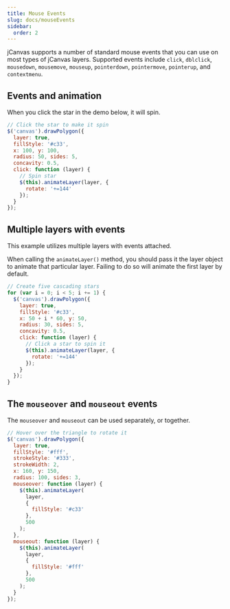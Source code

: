 ```yaml
---
title: Mouse Events
slug: docs/mouseEvents
sidebar:
  order: 2
---
```


jCanvas supports a number of standard mouse events that you can use on most types of jCanvas layers. Supported events include `click`, `dblclick`, `mousedown`, `mousemove`, `mouseup`, `pointerdown`, `pointermove`, `pointerup`, and `contextmenu`.

## Events and animation

When you click the star in the demo below, it will spin.

```js
// Click the star to make it spin
$('canvas').drawPolygon({
  layer: true,
  fillStyle: '#c33',
  x: 100, y: 100,
  radius: 50, sides: 5,
  concavity: 0.5,
  click: function (layer) {
    // Spin star
    $(this).animateLayer(layer, {
      rotate: '+=144'
    });
  }
});
```

## Multiple layers with events

This example utilizes multiple layers with events attached.

When calling the `animateLayer()` method, you should pass it the layer object to animate that particular layer. Failing to do so will animate the first layer by default.

```js
// Create five cascading stars
for (var i = 0; i < 5; i += 1) {
  $('canvas').drawPolygon({
    layer: true,
    fillStyle: '#c33',
    x: 50 + i * 60, y: 50,
    radius: 30, sides: 5,
    concavity: 0.5,
    click: function (layer) {
      // Click a star to spin it
      $(this).animateLayer(layer, {
        rotate: '+=144'
      });
    }
  });
}
```

## The `mouseover` and `mouseout` events

The `mouseover` and `mouseout` can be used separately, or together.

```js
// Hover over the triangle to rotate it
$('canvas').drawPolygon({
  layer: true,
  fillStyle: '#fff',
  strokeStyle: '#333',
  strokeWidth: 2,
  x: 160, y: 150,
  radius: 100, sides: 3,
  mouseover: function (layer) {
    $(this).animateLayer(
      layer,
      {
        fillStyle: '#c33'
      },
      500
    );
  },
  mouseout: function (layer) {
    $(this).animateLayer(
      layer,
      {
        fillStyle: '#fff'
      },
      500
    );
  }
});
```
